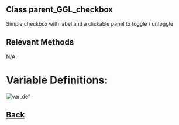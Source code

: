 ## Class parent_GGL_checkbox

Simple checkbox with label and a clickable panel to toggle / untoggle

## Relevant Methods

N/A

# Variable Definitions:

![var_def](https://github.com/Ced30/GML-GUI-Library-GGL-Documentation/blob/main/Images/API/GGL_instance/parent_GGLcheckbox.png)

## [Back](https://github.com/Ced30/GML-GUI-Library-GGL-Documentation/blob/main/API/Instance%20Classes.md)
